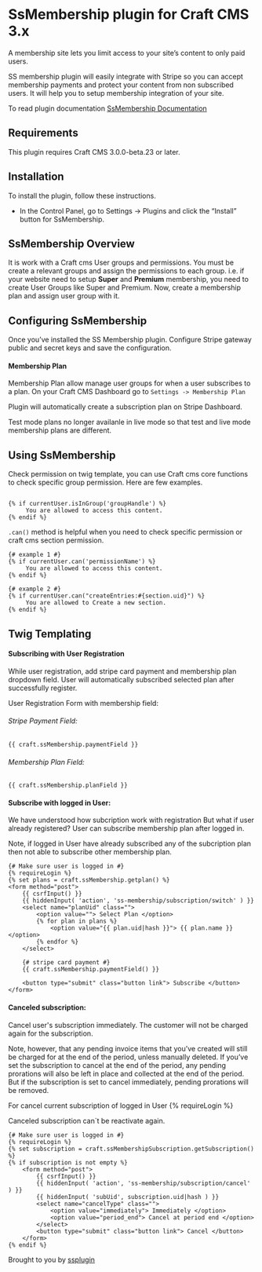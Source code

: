 # SsMembership plugin for Craft CMS 3.x

A membership site lets you limit access to your site’s content to only paid users.
<p>SS membership plugin will easily integrate with Stripe so you can accept membership payments and protect your content from non subscribed users. It will help you to setup membership integration of your site. 
                                    </p>
To read plugin documentation <a target="_blank" href="https://datadazzle.com/ssplugin/"> SsMembership Documentation</a> 

## Requirements

This plugin requires Craft CMS 3.0.0-beta.23 or later.

## Installation

To install the plugin, follow these instructions.

- In the Control Panel, go to Settings → Plugins and click the “Install” button for SsMembership.

## SsMembership Overview

It is work with a Craft cms User groups and permissions. You must be create a relevant groups and assign the permissions to each group. i.e. if your website need to setup <strong>Super</strong> and <strong>Premium</strong> membership, you need to create User Groups like Super and Premium. Now, create a membership plan and assign user group with it.

## Configuring SsMembership

Once you’ve installed the SS Membership plugin. Configure Stripe gateway public and secret keys and save the configuration.

<h4>Membership Plan</h4>
<p>Membership Plan allow manage user groups for when a user subscribes to a plan. On your Craft CMS Dashboard go to <code>Settings -> Membership Plan</code></p>
<p>Plugin will automatically create a subscription plan on Stripe Dashboard.</p>
<p>Test mode plans no longer availanle in live mode so that test and live mode membership plans are different.</p>

## Using SsMembership

Check permission on twig template, you can use Craft cms core functions to check specific group permission. Here are few examples.

```

{% if currentUser.isInGroup('groupHandle') %}
     You are allowed to access this content.
{% endif %}

```
<code>.can()</code> method is helpful when you need to check specific permission or craft cms section permission.

```
{# example 1 #}
{% if currentUser.can('permissionName') %}
     You are allowed to access this content.
{% endif %}

{# example 2 #}
{% if currentUser.can("createEntries:#{section.uid}") %}
     You are allowed to Create a new section. 
{% endif %}
```

## Twig Templating

<h4>Subscribing with User Registration</h4>
While user registration, add stripe card payment and membership plan dropdown field. User will automatically subscribed selected plan after successfully register.

User Registration Form with membership field:

<h6>Stripe Payment Field:</h6>

```
{{ craft.ssMembership.paymentField }}
```

<h6>Membership Plan Field:</h6>

```
{{ craft.ssMembership.planField }}
```
<h4>Subscribe with logged in User:</h4>

We have understood how subcription work with registration But what if user already registered? User can subscribe membership plan after logged in.

Note, if logged in User have already subscribed any of the subcription plan then not able to subscribe other membership plan.

```
{# Make sure user is logged in #}
{% requireLogin %}
{% set plans = craft.ssMembership.getplan() %}
<form method="post">
    {{ csrfInput() }}
    {{ hiddenInput( 'action', 'ss-membership/subscription/switch' ) }}
    <select name="planUid" class="">
        <option value=""> Select Plan </option>
        {% for plan in plans %}
            <option value="{{ plan.uid|hash }}"> {{ plan.name }} </option>
        {% endfor %}
    </select>

    {# stripe card payment #}
    {{ craft.ssMembership.paymentField() }}

    <button type="submit" class="button link"> Subscribe </button>
</form>
```

<h4>Canceled subscription:</h4>

Cancel user's subscription immediately. The customer will not be charged again for the subscription.

Note, however, that any pending invoice items that you’ve created will still be charged for at the end of the period, unless manually deleted. If you’ve set the subscription to cancel at the end of the period, any pending prorations will also be left in place and collected at the end of the period. But if the subscription is set to cancel immediately, pending prorations will be removed.

For cancel current subscription of logged in User {% requireLogin %}

Canceled subscription can\`t be reactivate again.

```
{# Make sure user is logged in #}
{% requireLogin %}                                        
{% set subscription = craft.ssMembershipSubscription.getSubscription() %}
{% if subscription is not empty %}
    <form method="post">
        {{ csrfInput() }}
        {{ hiddenInput( 'action', 'ss-membership/subscription/cancel' ) }}
        {{ hiddenInput( 'subUid', subscription.uid|hash ) }}        
        <select name="cancelType" class="">
            <option value="immediately"> Immediately </option>
            <option value="period_end"> Cancel at period end </option>
        </select>        
        <button type="submit" class="button link"> Cancel </button>
    </form>
{% endif %}

```

Brought to you by [ssplugin](http://www.systemseeders.com/)
